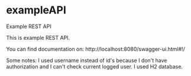 # exampleAPI
Example REST API

This is example REST API.

You can find documentation on: http://localhost:8080/swagger-ui.html#!/

Some notes:
I used username instead of id's because I don't have authorization and I can't check current logged user.
I used H2 database.
